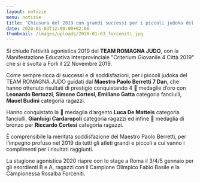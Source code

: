 ```yaml
---
layout: notizie
menu: notizie
title: "Chiusura del 2019 con grandi successi per i piccoli judoka del team romagna judo"
date: 2020-01-03T12:00:00+02:00
thumbnail: /images/uploads/2020-01-03_forceniti.jpg
---
```


Si chiude l’attività agonistica 2019 del **TEAM ROMAGNA JUDO**, con la  Manifestazione Educativa Interprovinciale "Criterium Giovanile 4 Città 2019" che si è svolta a Forlì il 22 Novembre 2019.

Come sempre ricca di successi e di soddisfazioni, per i piccoli judoka del TEAM ROMAGNA JUDO guidati dal **Maestro Paolo Berretti 7 Dan**, che hanno ottenuto risultati di prestigio conquistando 4 🥇 medaglie d’oro con **Leonardo Bertozzi**, **Simone Cortesi**, **Emiliano Gatta** categoria fanciulli, **Mauel Budini** categoria ragazzi.

Hanno conquistato la 🥈 medaglia d’argento **Luca De Matteis** categoria fanciulli, **Gianluigi Cardaropoli** categoria ragazzi ed infine 🥉 medaglia di bronzo per **Riccardo Cortesi** categoria ragazzi.

È comprensibile la meritata soddisfazione del Maestro Paolo Berretti, per l’impegno profuso nel 2019 da tutti gli atleti grandi e piccoli a cui vanno i complimenti per i risultati raggiunti.

La stagione agonistica 2020 riapre con lo stage a Roma il 3/4/5 gennaio per gli esordienti B e A, ragazzi con il Campione Olimpico Fabio Basile e la Campionessa Rosalba Forceniti.
